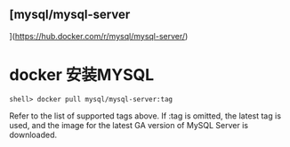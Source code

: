 ## [mysql/mysql-server
](https://hub.docker.com/r/mysql/mysql-server/)

# docker 安装MYSQL
```shell script
shell> docker pull mysql/mysql-server:tag
```
  Refer to the list of supported tags above. 
  If :tag is omitted, the latest tag is used, 
  and the image for the latest GA version of MySQL Server is downloaded.
  



